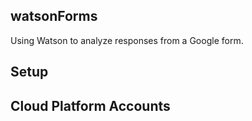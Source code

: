 ## watsonForms
Using Watson to analyze responses from a Google form.

## Setup

## Cloud Platform Accounts
